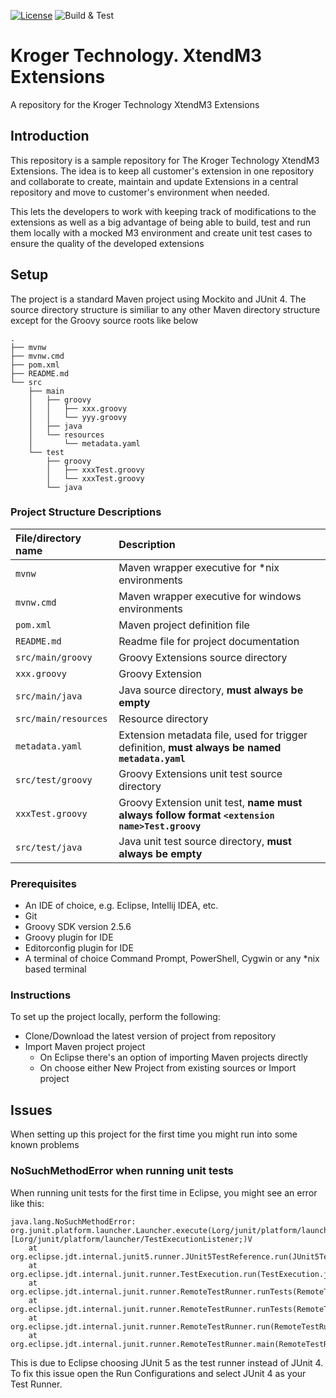 [![License](https://img.shields.io/badge/License-Apache%202.0-blue.svg)](https://www.apache.org/licenses/LICENSE-2.0)
![Build & Test](https://github.com/infor-cloud/acme-corp-extensions/workflows/Java%20CI/badge.svg?event=push)

# Kroger Technology. XtendM3 Extensions
A repository for the Kroger Technology XtendM3 Extensions

## Introduction
This repository is a sample repository for The Kroger Technology XtendM3 Extensions. The idea is to keep all customer's extension in one repository and collaborate to create, maintain and update Extensions in a central repository and move to customer's environment when needed.

This lets the developers to work with keeping track of modifications to the extensions as well as a big advantage of being able to build, test and run them locally with a mocked M3 environment and create unit test cases to ensure the quality of the developed extensions 

## Setup
The project is a standard Maven project using Mockito and JUnit 4. The source directory structure is similiar to any other Maven directory structure except for the Groovy source roots like below  

```
.
├── mvnw
├── mvnw.cmd
├── pom.xml
├── README.md
└── src
    ├── main
    │   ├── groovy
    │   │   ├── xxx.groovy
    │   │   └── yyy.groovy
    │   ├── java
    │   └── resources
    │       └── metadata.yaml
    └── test
        ├── groovy
        │   ├── xxxTest.groovy
        │   └── xxxTest.groovy
        └── java
```

### Project Structure Descriptions  

| File/directory name  | Description                                                                                    |
|:---------------------|:-----------------------------------------------------------------------------------------------|
| `mvnw`               | Maven wrapper executive for *nix environments                                                  |
| `mvnw.cmd`           | Maven wrapper executive for windows environments                                               |
| `pom.xml`            | Maven project definition file                                                                  |
| `README.md`          | Readme file for project documentation                                                          |
| `src/main/groovy`    | Groovy Extensions source directory                                                             |
| `xxx.groovy`         | Groovy Extension                                                                               |
| `src/main/java`      | Java source directory, **must  always be empty**                                               |
| `src/main/resources` | Resource directory                                                                             |
| `metadata.yaml`      | Extension metadata file, used for trigger definition, **must always be named `metadata.yaml`** |
| `src/test/groovy`    | Groovy Extensions unit test source directory                                                   |
| `xxxTest.groovy`     | Groovy Extension unit test, **name must always follow format `<extension name>Test.groovy`**   |
| `src/test/java`      | Java unit test source directory, **must always be empty**                                      |

### Prerequisites
- An IDE of choice, e.g. Eclipse, Intellij IDEA, etc.
- Git
- Groovy SDK version 2.5.6
- Groovy plugin for IDE
- Editorconfig plugin for IDE
- A terminal of choice Command Prompt, PowerShell, Cygwin or any *nix based terminal

### Instructions
To set up the project locally, perform the following:
- Clone/Download the latest version of project from repository
- Import Maven project project
	- On Eclipse there's an option of importing Maven projects directly
	- On choose either New Project from existing sources or Import project

## Issues
When setting up this project for the first time you might run into some known problems 

### NoSuchMethodError when running unit tests
When running unit tests for the first time in Eclipse, you might see an error like this:

```
java.lang.NoSuchMethodError: org.junit.platform.launcher.Launcher.execute(Lorg/junit/platform/launcher/TestPlan;[Lorg/junit/platform/launcher/TestExecutionListener;)V
	at org.eclipse.jdt.internal.junit5.runner.JUnit5TestReference.run(JUnit5TestReference.java:89)
	at org.eclipse.jdt.internal.junit.runner.TestExecution.run(TestExecution.java:41)
	at org.eclipse.jdt.internal.junit.runner.RemoteTestRunner.runTests(RemoteTestRunner.java:541)
	at org.eclipse.jdt.internal.junit.runner.RemoteTestRunner.runTests(RemoteTestRunner.java:763)
	at org.eclipse.jdt.internal.junit.runner.RemoteTestRunner.run(RemoteTestRunner.java:463)
	at org.eclipse.jdt.internal.junit.runner.RemoteTestRunner.main(RemoteTestRunner.java:209)
```

This is due to Eclipse choosing JUnit 5 as the test runner instead of JUnit 4. To fix this issue open the Run Configurations and select JUnit 4 as your Test Runner.
